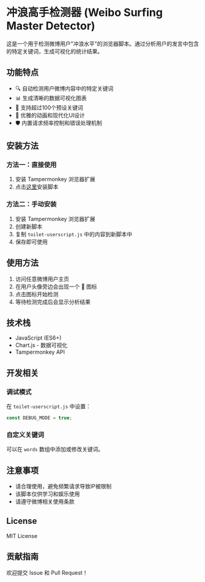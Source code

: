 # 冲浪高手检测器 (Weibo Surfing Master Detector)

这是一个用于检测微博用户"冲浪水平"的浏览器脚本。通过分析用户的发言中包含的特定关键词，生成可视化的统计结果。

## 功能特点

- 🔍 自动检测用户微博内容中的特定关键词
- 📊 生成清晰的数据可视化图表
- 🎯 支持超过100个预设关键词
- 💫 优雅的动画和现代化UI设计
- 🛡️ 内置请求频率控制和错误处理机制

## 安装方法

### 方法一：直接使用

1. 安装 Tampermonkey 浏览器扩展
2. 点击[这里](https://greasyfork.org/zh-CN/scripts/520371)安装脚本

### 方法二：手动安装

1. 安装 Tampermonkey 浏览器扩展
2. 创建新脚本
3. 复制 `toilet-userscript.js` 中的内容到新脚本中
4. 保存即可使用

## 使用方法

1. 访问任意微博用户主页
2. 在用户头像旁边会出现一个 🚽 图标
3. 点击图标开始检测
4. 等待检测完成后会显示分析结果

## 技术栈

- JavaScript (ES6+)
- Chart.js - 数据可视化
- Tampermonkey API

## 开发相关

### 调试模式

在 `toilet-userscript.js` 中设置：
```javascript
const DEBUG_MODE = true;
```

### 自定义关键词

可以在 `words` 数组中添加或修改关键词。

## 注意事项

- 请合理使用，避免频繁请求导致IP被限制
- 该脚本仅供学习和娱乐使用
- 请遵守微博相关使用条款

## License

MIT License

## 贡献指南

欢迎提交 Issue 和 Pull Request！
